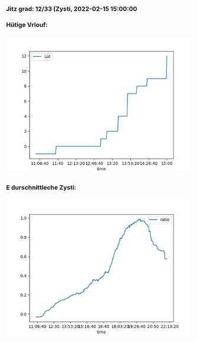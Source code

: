 ### Jitz grad: 12/33 (Zysti, 2022-02-15 15:00:00

### Hütige Vrlouf:
![Graph](Today.png)

### E durschnittleche Zysti:
![Graph](Zysti.png)
